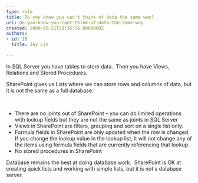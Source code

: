 ```yaml
---
type: rule
title: Do you know you can't think of data the same way?
uri: do-you-know-you-cant-think-of-data-the-same-way
created: 2009-05-21T23:35:36.0000000Z
authors:
- id: 18
  title: Jay Lin

---
```




<span class='intro'> 
  <p class="MsoNormal">
    <span lang="EN-AU">In SQL Server you have tables to store data.&#160; Then you have Views, Relations and Stored Procedures.</span> </p>
<p class="MsoNormal"><span lang="EN-AU">SharePoint gives us Lists where we can store rows and columns of data, but it is not the same as a full database.</span></p>
&#160;
<ul>
    <li>There are no joints out of SharePoint – you can do limited operations with lookup fields but they are not the same as joints in SQL Server </li>
    <li>Views in SharePoint are filters, grouping and sort on a single list only. </li>
    <li>Formula fields in SharePoint are only updated when the row is changed.&#160; If you change the lookup value in the lookup list, it will not change any of the items using formula fields that are currently referencing that lookup. </li>
    <li>No stored procedures in SharePoint </li>
</ul>
<p><span lang="EN-AU">Database remains the best at doing database work.&#160; SharePoint is OK at creating quick lists and working with simple lists, but it is not a database server.</span></p>
 </span>




